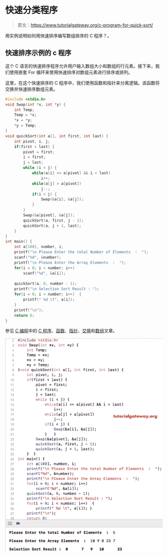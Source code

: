 # 快速分类程序

> 原文：<https://www.tutorialgateway.org/c-program-for-quick-sort/>

用实例说明如何用快速排序编写数组排序的 C 程序？。

## 快速排序示例的 c 程序

这个 C 语言的快速排序程序允许用户输入数组大小和数组的行元素。接下来，我们使用嵌套 For 循环来使用快速排序对数组元素进行排序或排列。

这里，在这个快速排序的 C 程序中，我们使用函数和指针来分离逻辑。该函数将交换并快速排序数组元素。

```c
#include <stdio.h>
void Swap(int *x, int *y) {
    int Temp;
    Temp = *x;
    *x = *y;
    *y = Temp;
}
void quickSort(int a[], int first, int last) {
    int pivot, i, j;
    if(first < last) {
        pivot = first;
        i = first;
        j = last;
        while (i < j) {
            while(a[i] <= a[pivot] && i < last)
                i++;
            while(a[j] > a[pivot])
                j--;
            if(i < j) {
                Swap(&a[i], &a[j]);
            }
        }
        Swap(&a[pivot], &a[j]);
        quickSort(a, first, j - 1);
        quickSort(a, j + 1, last);
    }
}
int main() {
    int a[100], number, i;
    printf("\n Please Enter the total Number of Elements  :  ");
    scanf("%d", &number);
    printf("\n Please Enter the Array Elements  :  ");
    for(i = 0; i < number; i++)
        scanf("%d", &a[i]);

    quickSort(a, 0, number - 1);
    printf("\n Selection Sort Result : ");
    for(i = 0; i < number; i++)  {
        printf(" %d \t", a[i]);
    }
    printf("\n");
    return 0;
}
```

参见 [C 编程](https://www.tutorialgateway.org/c-programming/)中的 [C 程序](https://www.tutorialgateway.org/c-programming-examples/)、[函数](https://www.tutorialgateway.org/functions-in-c/)、[指针](https://www.tutorialgateway.org/pointers-in-c/)、[交换](https://www.tutorialgateway.org/c-program-to-swap-two-numbers/)和[数组](https://www.tutorialgateway.org/array-in-c/)文章。

![C Program for Quick Sort 1](img/7ae53e6df912e03e7ae3284b8ef7fddc.png)